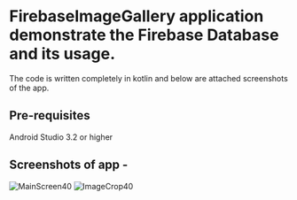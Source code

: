 # FirebaseImageGallery application demonstrate the Firebase Database and its usage.

The code is written completely in kotlin and below are attached screenshots of the app.

## Pre-requisites
Android Studio 3.2 or higher

## Screenshots of app -

![MainScreen40](https://user-images.githubusercontent.com/6271062/63639616-15e0a400-c6b3-11e9-83b1-3cd9efebaa86.png)
![ImageCrop40](https://user-images.githubusercontent.com/6271062/63639617-209b3900-c6b3-11e9-9451-0af211fe2c2a.png)

